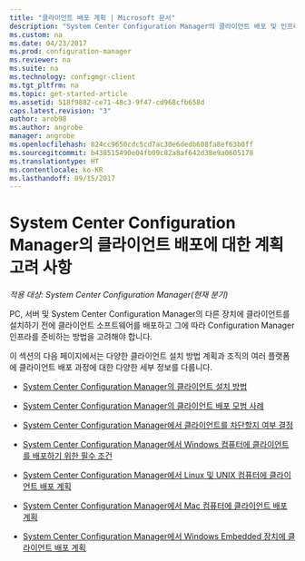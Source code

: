 ```yaml
---
title: "클라이언트 배포 계획 | Microsoft 문서"
description: "System Center Configuration Manager의 클라이언트 배포 및 인프라 준비를 계획합니다."
ms.custom: na
ms.date: 04/23/2017
ms.prod: configuration-manager
ms.reviewer: na
ms.suite: na
ms.technology: configmgr-client
ms.tgt_pltfrm: na
ms.topic: get-started-article
ms.assetid: 518f9882-ce71-48c3-9f47-cd968cfb658d
caps.latest.revision: "3"
author: arob98
ms.author: angrobe
manager: angrobe
ms.openlocfilehash: 824cc9650cdc5cd7ac30e6dedb608fa8ef63b0ff
ms.sourcegitcommit: b438515490e04fb09c82a8af642d38e9a0605178
ms.translationtype: HT
ms.contentlocale: ko-KR
ms.lasthandoff: 09/15/2017
---
```

# <a name="planning-considerations-for-deploying-clients-in-system-center-configuration-manager"></a>System Center Configuration Manager의 클라이언트 배포에 대한 계획 고려 사항

*적용 대상: System Center Configuration Manager(현재 분기)*

PC, 서버 및 System Center Configuration Manager의 다른 장치에 클라이언트를 설치하기 전에 클라이언트 소프트웨어를 배포하고 그에 따라 Configuration Manager 인프라를 준비하는 방법을 고려해야 합니다.  

 이 섹션의 다음 페이지에서는 다양한 클라이언트 설치 방법 계획과 조직의 여러 플랫폼에 클라이언트 배포 과정에 대한 다양한 세부 정보를 다룹니다.  

-   [System Center Configuration Manager의 클라이언트 설치 방법](../../../../core/clients/deploy/plan/client-installation-methods.md)  

-   [System Center Configuration Manager의 클라이언트 배포 모범 사례](../../../../core/clients/deploy/plan/best-practices-for-client-deployment.md)  

-   [System Center Configuration Manager에서 클라이언트를 차단할지 여부 결정](../../../../core/clients/deploy/plan/determine-whether-to-block-clients.md)  

-   [System Center Configuration Manager에서 Windows 컴퓨터에 클라이언트를 배포하기 위한 필수 조건](../../../../core/clients/deploy/prerequisites-for-deploying-clients-to-windows-computers.md)  

-   [System Center Configuration Manager에서 Linux 및 UNIX 컴퓨터에 클라이언트 배포 계획](../../../../core/clients/deploy/plan/planning-for-client-deployment-to-linux-and-unix-computers.md)  

-   [System Center Configuration Manager에서 Mac 컴퓨터에 클라이언트 배포 계획](../../../../core/clients/deploy/plan/planning-for-client-deployment-to-mac-computers.md)  

-   [System Center Configuration Manager에서 Windows Embedded 장치에 클라이언트 배포 계획](../../../../core/clients/deploy/plan/planning-for-client-deployment-to-windows-embedded-devices.md)  
